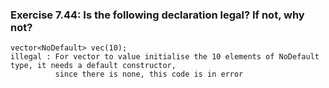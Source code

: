 ### Exercise 7.44: Is the following declaration legal? If not, why not?
    vector<NoDefault> vec(10);
    illegal : For vector to value initialise the 10 elements of NoDefault type, it needs a default constructor, 
              since there is none, this code is in error
              